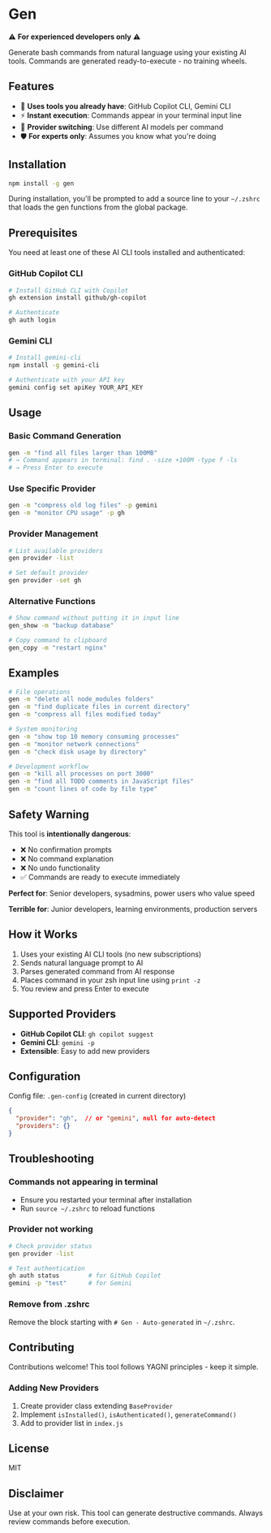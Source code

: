 # Gen

⚠️ **For experienced developers only** ⚠️

Generate bash commands from natural language using your existing AI tools. Commands are generated ready-to-execute - no training wheels.

## Features

- 🤖 **Uses tools you already have**: GitHub Copilot CLI, Gemini CLI
- ⚡ **Instant execution**: Commands appear in your terminal input line
- 🔄 **Provider switching**: Use different AI models per command  
- 🛡️ **For experts only**: Assumes you know what you're doing

## Installation

```bash
npm install -g gen
```

During installation, you'll be prompted to add a source line to your `~/.zshrc` that loads the gen functions from the global package.

## Prerequisites

You need at least one of these AI CLI tools installed and authenticated:

### GitHub Copilot CLI
```bash
# Install GitHub CLI with Copilot
gh extension install github/gh-copilot

# Authenticate
gh auth login
```

### Gemini CLI
```bash
# Install gemini-cli
npm install -g gemini-cli

# Authenticate with your API key
gemini config set apiKey YOUR_API_KEY
```

## Usage

### Basic Command Generation
```bash
gen -m "find all files larger than 100MB"
# → Command appears in terminal: find . -size +100M -type f -ls
# → Press Enter to execute
```

### Use Specific Provider
```bash
gen -m "compress old log files" -p gemini
gen -m "monitor CPU usage" -p gh
```

### Provider Management
```bash
# List available providers
gen provider -list

# Set default provider
gen provider -set gh
```

### Alternative Functions
```bash
# Show command without putting it in input line
gen_show -m "backup database"

# Copy command to clipboard
gen_copy -m "restart nginx"
```

## Examples

```bash
# File operations
gen -m "delete all node_modules folders"
gen -m "find duplicate files in current directory"
gen -m "compress all files modified today"

# System monitoring
gen -m "show top 10 memory consuming processes"
gen -m "monitor network connections"
gen -m "check disk usage by directory"

# Development workflow
gen -m "kill all processes on port 3000"
gen -m "find all TODO comments in JavaScript files"
gen -m "count lines of code by file type"
```

## Safety Warning

This tool is **intentionally dangerous**:

- ❌ No confirmation prompts
- ❌ No command explanation
- ❌ No undo functionality
- ✅ Commands are ready to execute immediately

**Perfect for**: Senior developers, sysadmins, power users who value speed

**Terrible for**: Junior developers, learning environments, production servers

## How it Works

1. Uses your existing AI CLI tools (no new subscriptions)
2. Sends natural language prompt to AI
3. Parses generated command from AI response
4. Places command in your zsh input line using `print -z`
5. You review and press Enter to execute

## Supported Providers

- **GitHub Copilot CLI**: `gh copilot suggest`
- **Gemini CLI**: `gemini -p`
- **Extensible**: Easy to add new providers

## Configuration

Config file: `.gen-config` (created in current directory)

```json
{
  "provider": "gh",  // or "gemini", null for auto-detect
  "providers": {}
}
```

## Troubleshooting

### Commands not appearing in terminal
- Ensure you restarted your terminal after installation
- Run `source ~/.zshrc` to reload functions

### Provider not working
```bash
# Check provider status
gen provider -list

# Test authentication
gh auth status        # for GitHub Copilot
gemini -p "test"      # for Gemini
```

### Remove from .zshrc
Remove the block starting with `# Gen - Auto-generated` in `~/.zshrc`.

## Contributing

Contributions welcome! This tool follows YAGNI principles - keep it simple.

### Adding New Providers

1. Create provider class extending `BaseProvider`
2. Implement `isInstalled()`, `isAuthenticated()`, `generateCommand()`
3. Add to provider list in `index.js`

## License

MIT

## Disclaimer

Use at your own risk. This tool can generate destructive commands. Always review commands before execution.
